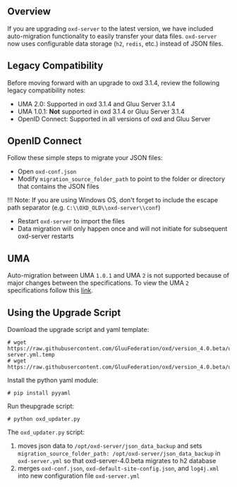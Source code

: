 ## Overview

If you are upgrading `oxd-server` to the latest version, we have included auto-migration functionality to easily transfer your data files. `oxd-server` now uses configurable data storage (`h2`, `redis`, etc.) instead of JSON files.

## Legacy Compatibility
Before moving forward with an upgrade to oxd 3.1.4, review the following legacy compatibility notes:

- UMA 2.0: Supported in oxd 3.1.4 and Gluu Server 3.1.4      
- UMA 1.0.1: **Not** supported in oxd 3.1.4 or Gluu Server 3.1.4    
- OpenID Connect: Supported in all versions of oxd and Gluu Server         

## OpenID Connect 
Follow these simple steps to migrate your JSON files:

- Open `oxd-conf.json` 
- Modify `migration_source_folder_path` to point to the folder or directory that contains the JSON files

!!! Note: 
    If you are using Windows OS, don't forget to include the escape path separator (e.g. `C:\\OXD_OLD\\oxd-server\\conf`)

- Restart `oxd-server` to import the files
- Data migration will only happen once and will not initiate for subsequent oxd-server restarts  

## UMA 
Auto-migration between UMA `1.0.1` and UMA `2` is not supported because of major changes between the specifications. To view the UMA `2` specifications follow this [link](https://docs.kantarainitiative.org/uma/ed/uma-core-2.0-01.html#without-rpt).

## Using the Upgrade Script

Download the upgrade script and yaml template:

```
# wget https://raw.githubusercontent.com/GluuFederation/oxd/version_4.0.beta/upgrade/oxd-server.yml.temp
# wget https://raw.githubusercontent.com/GluuFederation/oxd/version_4.0.beta/upgrade/oxd_updater.py
```

Install the python yaml module:

```
# pip install pyyaml
```

Run theupgrade script:

```
# python oxd_updater.py
```

The `oxd_updater.py` script:
  1. moves json data to `/opt/oxd-server/json_data_backup` and sets 
    `migration_source_folder_path: /opt/oxd-server/json_data_backup` in `oxd-server.yml`
    so that oxd-server-4.0.beta migrates to h2 database
  1. merges `oxd-conf.json`, `oxd-default-site-config.json`, and `log4j.xml` into new configuration file `oxd-server.yml`
  
